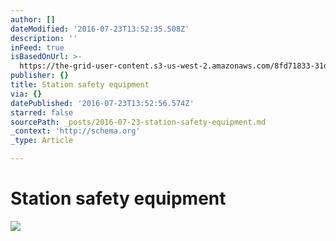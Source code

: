 ```yaml
---
author: []
dateModified: '2016-07-23T13:52:35.508Z'
description: ''
inFeed: true
isBasedOnUrl: >-
  https://the-grid-user-content.s3-us-west-2.amazonaws.com/8fd71833-31de-4b4b-a294-4a21e7b591ac.gif
publisher: {}
title: Station safety equipment
via: {}
datePublished: '2016-07-23T13:52:56.574Z'
starred: false
sourcePath: _posts/2016-07-23-station-safety-equipment.md
_context: 'http://schema.org'
_type: Article

---
```

# Station safety equipment
![](https://the-grid-user-content.s3-us-west-2.amazonaws.com/8fd71833-31de-4b4b-a294-4a21e7b591ac.gif)